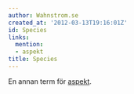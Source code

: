 ```yaml
---
author: Wahnstrom.se
created_at: '2012-03-13T19:16:01Z'
id: Species
links:
  mention:
  - aspekt
title: Species
---
```


En annan term för [aspekt].

  [aspekt]: aspekt